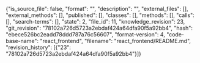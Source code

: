 {"is_source_file": false, "format": "", "description": "", "external_files": [], "external_methods": [], "published": [], "classes": [], "methods": [], "calls": [], "search-terms": [], "state": 2, "file_id": 11, "knowledge_revision": 23, "git_revision": "78102a726d5723a2ebdaf424a64dfa90f5a92bb4", "hash": "ebece526bc2eadd78ddd787a76c56607", "format-version": 4, "code-base-name": "react_frontend", "filename": "react_frontend/README.md", "revision_history": [{"23": "78102a726d5723a2ebdaf424a64dfa90f5a92bb4"}]}